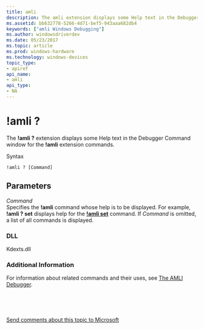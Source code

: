 ```yaml
---
title: amli
description: The amli extension displays some Help text in the Debugger Command window for the amli extension commands.
ms.assetid: bb632778-5266-4d71-bef5-943aaa682db4
keywords: ["amli Windows Debugging"]
ms.author: windowsdriverdev
ms.date: 05/23/2017
ms.topic: article
ms.prod: windows-hardware
ms.technology: windows-devices
topic_type:
- apiref
api_name:
- amli
api_type:
- NA
---
```


# !amli ?


The **!amli ?** extension displays some Help text in the Debugger Command window for the **!amli** extension commands.

Syntax

```
!amli ? [Command] 
```

## <span id="ddk__amli__dbg"></span><span id="DDK__AMLI__DBG"></span>Parameters


<span id="_______Command______"></span><span id="_______command______"></span><span id="_______COMMAND______"></span> *Command*   
Specifies the **!amli** command whose help is to be displayed. For example, **!amli ? set** displays help for the [**!amli set**](-amli-set.md) command. If *Command* is omitted, a list of all commands is displayed.

### <span id="DLL"></span><span id="dll"></span>DLL

Kdexts.dll

### <span id="Additional_Information"></span><span id="additional_information"></span><span id="ADDITIONAL_INFORMATION"></span>Additional Information

For information about related commands and their uses, see [The AMLI Debugger](the-amli-debugger.md).

 

 

[Send comments about this topic to Microsoft](mailto:wsddocfb@microsoft.com?subject=Documentation%20feedback%20[debugger\debugger]:%20!amli%20?%20%20RELEASE:%20%285/15/2017%29&body=%0A%0APRIVACY%20STATEMENT%0A%0AWe%20use%20your%20feedback%20to%20improve%20the%20documentation.%20We%20don't%20use%20your%20email%20address%20for%20any%20other%20purpose,%20and%20we'll%20remove%20your%20email%20address%20from%20our%20system%20after%20the%20issue%20that%20you're%20reporting%20is%20fixed.%20While%20we're%20working%20to%20fix%20this%20issue,%20we%20might%20send%20you%20an%20email%20message%20to%20ask%20for%20more%20info.%20Later,%20we%20might%20also%20send%20you%20an%20email%20message%20to%20let%20you%20know%20that%20we've%20addressed%20your%20feedback.%0A%0AFor%20more%20info%20about%20Microsoft's%20privacy%20policy,%20see%20http://privacy.microsoft.com/default.aspx. "Send comments about this topic to Microsoft")





